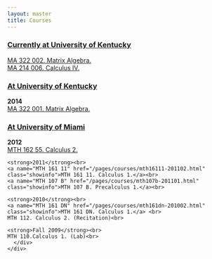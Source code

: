 ```yaml
---
layout: master
title: Courses
---
```

<div class="accordion" id="accordion2">
  <div class="accordion-group">
    <div class="accordion-heading">
      <a class="accordion-toggle" data-toggle="collapse" data-parent="#accordion2" href="#collapseOne">
        <h3> Currently at University of Kentucky </h3>
      </a>
    </div>
    <div id="collapseOne" class="accordion-body collapse in">
      <div class="accordion-inner">
	<a name="MA 322 002" href="/pages/courses/ma322002-201501.html" class="showinfo">MA 322 002. Matrix Algebra.</a> <br>
	<a name="MA 214 006" href="/pages/courses/ma214006-201501.html" class="showinfo">MA 214 006. Calculus IV.</a> <br>
      </div>
    </div>
  </div>
<div class="accordion-group">
    <div class="accordion-heading">
      <a class="accordion-toggle" data-toggle="collapse" data-parent="#accordion2" href="#collapseTwo">
        <h3> At University of Kentucky </h3>
      </a>
    </div>
    <div id="collapseTwo" class="accordion-body collapse">
      <div class="accordion-inner">
 	<strong>2014 </strong><br>
	<a name="MA 322 001" href="/pages/courses/ma322001-201402.html" class="showinfo">MA 322 001. Matrix Algebra.</a> <br>
      </div>
    </div>
  </div>
  <div class="accordion-group">
    <div class="accordion-heading">
      <a class="accordion-toggle" data-toggle="collapse" data-parent="#accordion2" href="#collapseThree">
        <h3> At University of Miami </h3>
      </a>
    </div>
    <div id="collapseThree" class="accordion-body collapse">
      <div class="accordion-inner">
         <strong>2012 </strong><br>
    <a name="MTH 162 55" href="/pages/courses/mth16255-201201.html" class="showinfo">MTH 162 55. Calculus 2.</a> <br>
								
    <strong>2011</strong><br>
    <a name="MTH 161 11" href="/pages/courses/mth16111-201102.html" class="showinfo">MTH 161 11. Calculus 1.</a><br>
    <a name="MTH 107 B" href="/pages/courses/mth107b-201101.html" class="showinfo">MTH 107 B. Precalculus 1.</a><br>
								
    <strong>2010</strong><br>
    <a name="MTH 161 DN" href="/pages/courses/mth161dn-201002.html" class="showinfo">MTH 161 DN. Calculus 1.</a> <br>
    MTH 112. Calculus 2. (Recitation)<br>
								
    <strong>Fall 2009</strong><br>
    MTH 110.Calculus 1. (Lab)<br>
      </div>
    </div>
  </div>
</div>
